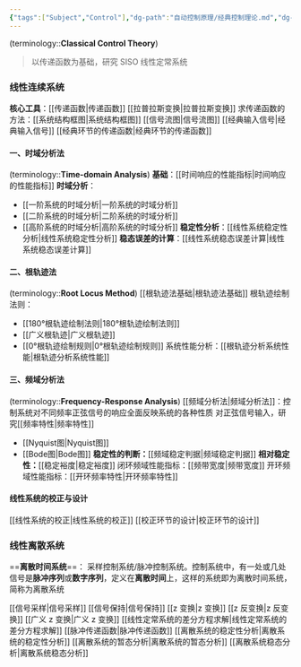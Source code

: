 ```yaml
---
{"tags":["Subject","Control"],"dg-path":"自动控制原理/经典控制理论.md","dg-publish":true,"dg-pinned":true,"permalink":"/自动控制原理/经典控制理论/","pinned":true,"dgPassFrontmatter":true,"noteIcon":"","created":"2024-12-03T17:18:05.000+08:00","updated":"2025-03-31T21:54:28.150+08:00"}
---
```



(terminology::**Classical Control Theory**)
> 以传递函数为基础，研究 SISO 线性定常系统
### 线性连续系统
**核心工具**：[[传递函数\|传递函数]]   [[拉普拉斯变换\|拉普拉斯变换]]
求传递函数的方法：[[系统结构框图\|系统结构框图]]  [[信号流图\|信号流图]]
[[经典输入信号\|经典输入信号]]     [[经典环节的传递函数\|经典环节的传递函数]]



#### 一、时域分析法
(terminology::**Time-domain Analysis**) 
**基础**：[[时间响应的性能指标\|时间响应的性能指标]]
**时域分析**：
- [[一阶系统的时域分析\|一阶系统的时域分析]]
- [[二阶系统的时域分析\|二阶系统的时域分析]]
- [[高阶系统的时域分析\|高阶系统的时域分析]]
**稳定性分析**：[[线性系统稳定性分析\|线性系统稳定性分析]]
**稳态误差的计算**：[[线性系统稳态误差计算\|线性系统稳态误差计算]]

#### 二、根轨迹法
(terminology::**Root Locus Method**) 
[[根轨迹法基础\|根轨迹法基础]]
根轨迹绘制法则：
-  [[180°根轨迹绘制法则\|180°根轨迹绘制法则]]
-  [[广义根轨迹\|广义根轨迹]]
-  [[0°根轨迹绘制规则\|0°根轨迹绘制规则]]
系统性能分析：[[根轨迹分析系统性能\|根轨迹分析系统性能]]
#### 三、频域分析法
(terminology::**Frequency-Response Analysis**)
[[频域分析法\|频域分析法]]：控制系统对不同频率正弦信号的响应全面反映系统的各种性质
对正弦信号输入，研究[[频率特性\|频率特性]]
-  [[Nyquist图\|Nyquist图]]
-  [[Bode图\|Bode图]]
**稳定性的判断：**[[频域稳定判据\|频域稳定判据]]
**相对稳定性：**[[稳定裕度\|稳定裕度]]
闭环频域性能指标：[[频带宽度\|频带宽度]]
开环频域性能指标：[[开环频率特性\|开环频率特性]]
#### 线性系统的校正与设计
[[线性系统的校正\|线性系统的校正]]
[[校正环节的设计\|校正环节的设计]]


### 线性离散系统
==**离散时间系统**==： 采样控制系统/脉冲控制系统。控制系统中，有一处或几处信号是**脉冲序列**或**数字序列**，定义在**离散时间**上，这样的系统即为离散时间系统，简称为离散系统

[[信号采样\|信号采样]]
[[信号保持\|信号保持]]
[[z 变换\|z 变换]]
[[z 反变换\|z 反变换]]
[[广义 z 变换\|广义 z 变换]]
[[线性定常系统的差分方程求解\|线性定常系统的差分方程求解]]
[[脉冲传递函数\|脉冲传递函数]]
[[离散系统的稳定性分析\|离散系统的稳定性分析]]
[[离散系统的暂态分析\|离散系统的暂态分析]]
[[离散系统稳态分析\|离散系统稳态分析]]





